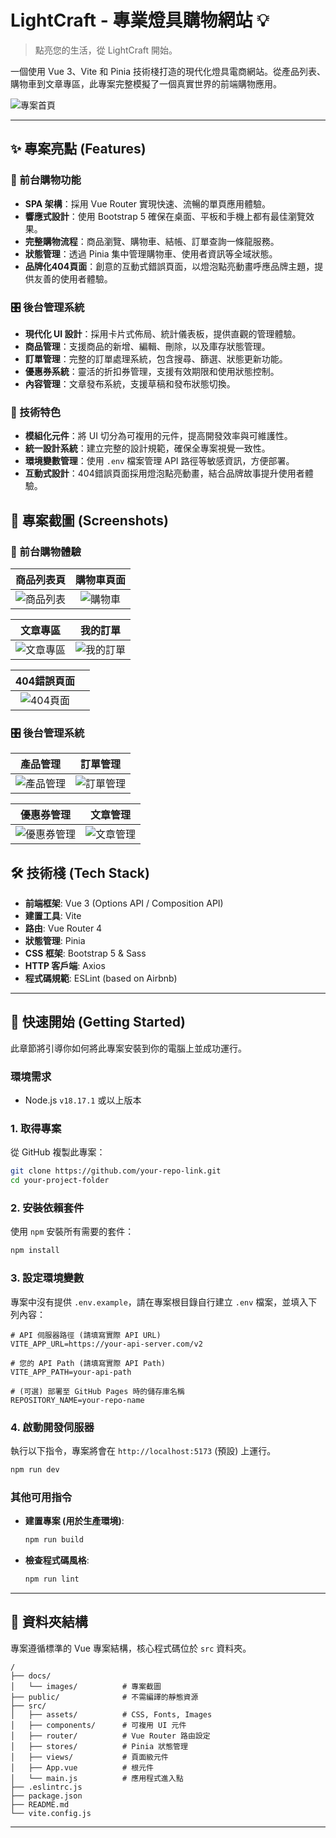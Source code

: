 # LightCraft - 專業燈具購物網站 💡

> 點亮您的生活，從 LightCraft 開始。

一個使用 Vue 3、Vite 和 Pinia 技術棧打造的現代化燈具電商網站。從產品列表、購物車到文章專區，此專案完整模擬了一個真實世界的前端購物應用。

![專案首頁](docs/images/001.png)

---

## ✨ 專案亮點 (Features)

### 🏪 前台購物功能

* **SPA 架構**：採用 Vue Router 實現快速、流暢的單頁應用體驗。
* **響應式設計**：使用 Bootstrap 5 確保在桌面、平板和手機上都有最佳瀏覽效果。
* **完整購物流程**：商品瀏覽、購物車、結帳、訂單查詢一條龍服務。
* **狀態管理**：透過 Pinia 集中管理購物車、使用者資訊等全域狀態。
* **品牌化404頁面**：創意的互動式錯誤頁面，以燈泡點亮動畫呼應品牌主題，提供友善的使用者體驗。

### 🎛️ 後台管理系統

* **現代化 UI 設計**：採用卡片式佈局、統計儀表板，提供直觀的管理體驗。
* **商品管理**：支援商品的新增、編輯、刪除，以及庫存狀態管理。
* **訂單管理**：完整的訂單處理系統，包含搜尋、篩選、狀態更新功能。
* **優惠券系統**：靈活的折扣券管理，支援有效期限和使用狀態控制。
* **內容管理**：文章發布系統，支援草稿和發布狀態切換。

### 🔧 技術特色

* **模組化元件**：將 UI 切分為可複用的元件，提高開發效率與可維護性。
* **統一設計系統**：建立完整的設計規範，確保全專案視覺一致性。
* **環境變數管理**：使用 `.env` 檔案管理 API 路徑等敏感資訊，方便部署。
* **互動式設計**：404錯誤頁面採用燈泡點亮動畫，結合品牌故事提升使用者體驗。

## 📸 專案截圖 (Screenshots)

### 🛒 前台購物體驗

| 商品列表頁 | 購物車頁面 |
| :---: | :---: |
| ![商品列表](docs/images/002.png) | ![購物車](docs/images/004.png) |

| 文章專區 | 我的訂單 |
| :---: | :---: |
| ![文章專區](docs/images/003.png) | ![我的訂單](docs/images/005.png) |

| 404錯誤頁面 |  |
| :---: | :---: |
| ![404頁面](docs/images/104.png) |  |

### 🎛️ 後台管理系統

| 產品管理 | 訂單管理 |
| :---: | :---: |
| ![產品管理](docs/images/100.png) | ![訂單管理](docs/images/101.png) |

| 優惠券管理 | 文章管理 |
| :---: | :---: |
| ![優惠券管理](docs/images/102.png) | ![文章管理](docs/images/103.png) |

## 🛠️ 技術棧 (Tech Stack)

* **前端框架**: Vue 3 (Options API / Composition API)
* **建置工具**: Vite
* **路由**: Vue Router 4
* **狀態管理**: Pinia
* **CSS 框架**: Bootstrap 5 & Sass
* **HTTP 客戶端**: Axios
* **程式碼規範**: ESLint (based on Airbnb)

---

## 🚀 快速開始 (Getting Started)

此章節將引導你如何將此專案安裝到你的電腦上並成功運行。

### 環境需求

* Node.js `v18.17.1` 或以上版本

### 1. 取得專案

從 GitHub 複製此專案：

```bash
git clone https://github.com/your-repo-link.git
cd your-project-folder
```

### 2. 安裝依賴套件

使用 `npm` 安裝所有需要的套件：

```bash
npm install
```

### 3. 設定環境變數

專案中沒有提供 `.env.example`，請在專案根目錄自行建立 `.env` 檔案，並填入下列內容：

```env
# API 伺服器路徑 (請填寫實際 API URL)
VITE_APP_URL=https://your-api-server.com/v2

# 您的 API Path (請填寫實際 API Path)
VITE_APP_PATH=your-api-path

# (可選) 部署至 GitHub Pages 時的儲存庫名稱
REPOSITORY_NAME=your-repo-name
```

### 4. 啟動開發伺服器

執行以下指令，專案將會在 `http://localhost:5173` (預設) 上運行。

```bash
npm run dev
```

### 其他可用指令

* **建置專案 (用於生產環境)**:

  ```bash
  npm run build
  ```

* **檢查程式碼風格**:

  ```bash
  npm run lint
  ```

---

## 📁 資料夾結構

專案遵循標準的 Vue 專案結構，核心程式碼位於 `src` 資料夾。

```
/
├── docs/
│   └── images/          # 專案截圖
├── public/              # 不需編譯的靜態資源
├── src/
│   ├── assets/          # CSS, Fonts, Images
│   ├── components/      # 可複用 UI 元件
│   ├── router/          # Vue Router 路由設定
│   ├── stores/          # Pinia 狀態管理
│   ├── views/           # 頁面級元件
│   ├── App.vue          # 根元件
│   └── main.js          # 應用程式進入點
├── .eslintrc.js
├── package.json
├── README.md
└── vite.config.js
```

---
